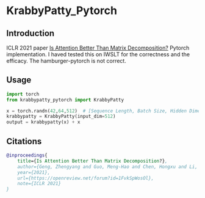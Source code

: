 # KrabbyPatty_Pytorch

## Introduction
ICLR 2021 paper <a href="https://openreview.net/forum?id=1FvkSpWosOl">Is Attention Better Than Matrix Decomposition?</a> Pytorch implementation. I haved tested this on IWSLT for the correctness and the efficacy. The hamburger-pytorch is not correct.


## Usage

```python
import torch
from krabbypatty_pytorch import KrabbyPatty

x = torch.randn(42,64,512)  # [Sequence Length, Batch Size, Hidden Dimension]
krabbypatty = KrabbyPatty(input_dim=512)
output = krabbypatty(x) + x
```

## Citations
```bibtex
@inproceedings{
    title={Is Attention Better Than Matrix Decomposition?},
    author={Geng, Zhengyang and Guo, Meng-Hao and Chen, Hongxu and Li, Xia and Wei, Ke and Lin Zhouchen}
    year={2021},
    url={https://openreview.net/forum?id=1FvkSpWosOl},
    note={ICLR 2021}
}
```
